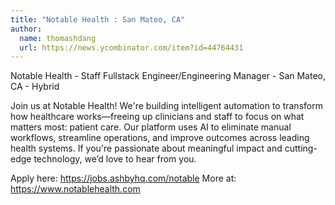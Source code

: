 ```yaml
---
title: "Notable Health : San Mateo, CA"
author:
  name: thomashdang
  url: https://news.ycombinator.com/item?id=44764431
---
```

Notable Health - Staff Fullstack Engineer&#x2F;Engineering Manager - San Mateo, CA - Hybrid

Join us at Notable Health! We&#x27;re building intelligent automation to transform how healthcare works—freeing up clinicians and staff to focus on what matters most: patient care. Our platform uses AI to eliminate manual workflows, streamline operations, and improve outcomes across leading health systems. If you&#x27;re passionate about meaningful impact and cutting-edge technology, we’d love to hear from you.

Apply here: <a href="https:&#x2F;&#x2F;jobs.ashbyhq.com&#x2F;notable" rel="nofollow">https:&#x2F;&#x2F;jobs.ashbyhq.com&#x2F;notable</a>
More at: <a href="https:&#x2F;&#x2F;www.notablehealth.com" rel="nofollow">https:&#x2F;&#x2F;www.notablehealth.com</a>
<JobApplication />

